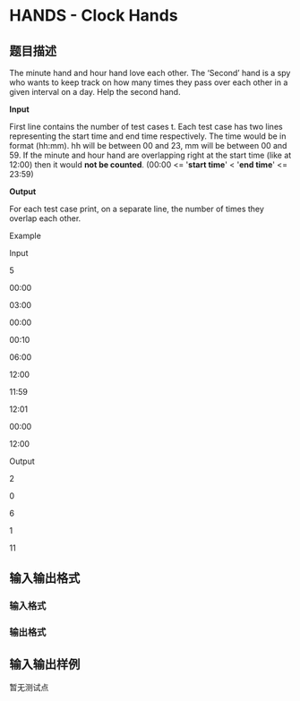 # HANDS - Clock Hands

## 题目描述

The minute hand and hour hand love each other. The ‘Second’ hand is a spy who wants to keep track on how many times they pass over each other in a given interval on a day. Help the second hand.

**Input**

First line contains the number of test cases t. Each test case has two lines representing the start time and end time respectively. The time would be in format (hh:mm). hh will be between 00 and 23, mm will be between 00 and 59. If the minute and hour hand are overlapping right at the start time (like at 12:00) then it would **not be counted**. (00:00 <= '**start time**' < '**end time**' <= 23:59)

**Output**

For each test case print, on a separate line, the number of times they overlap each other.

Example

Input

5

00:00

03:00

00:00

00:10

06:00

12:00

11:59

12:01

00:00

12:00

Output

2

0

6

1

11

## 输入输出格式

### 输入格式

### 输出格式

## 输入输出样例

暂无测试点

